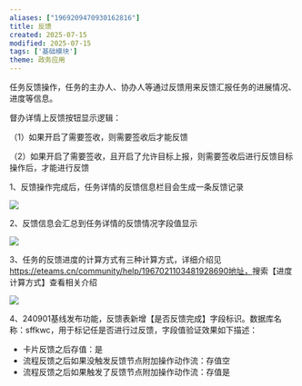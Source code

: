 ```yaml
---
aliases: ["1969209470930162816"]
title: 反馈
created: 2025-07-15
modified: 2025-07-15
tags: ['基础模块']
theme: 政务应用
---
```


任务反馈操作，任务的主办人、协办人等通过反馈用来反馈汇报任务的进展情况、进度等信息。

督办详情上反馈按钮显示逻辑：

（1）如果开启了需要签收，则需要签收后才能反馈

（2）如果开启了需要签收，且开启了允许目标上报，则需要签收后进行反馈目标操作后，才能进行反馈

1、反馈操作完成后，任务详情的反馈信息栏目会生成一条反馈记录

![](https://myhelpdoc.oss-cn-heyuan.aliyuncs.com/mdimages/96d9105430a7e5ae9a2cc6b109eb1f3c.jpg)

2、反馈信息会汇总到任务详情的反馈情况字段值显示

![](https://myhelpdoc.oss-cn-heyuan.aliyuncs.com/mdimages/989b8bec315fbc9652f0086bbcbbfce8.jpg)

3、任务的反馈进度的计算方式有三种计算方式，详细介绍见<https://eteams.cn/community/help/1967021103481928690地址，>搜索【进度计算方式】查看相关介绍

![](https://myhelpdoc.oss-cn-heyuan.aliyuncs.com/mdimages/01ccf9587e7d712670f35c1b79d4ff00.jpg)

4、240901基线发布功能，反馈表新增【是否反馈完成】字段标识。数据库名称：sffkwc，用于标记任是否进行过反馈，字段值验证效果如下描述：

- 卡片反馈之后存值：是
- 流程反馈之后如果没触发反馈节点附加操作动作流：存值空
- 流程反馈之后如果触发了反馈节点附加操作动作流：存值是

